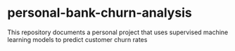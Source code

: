 # personal-bank-churn-analysis
This repository documents a personal project that uses supervised machine learning models to predict customer churn rates
